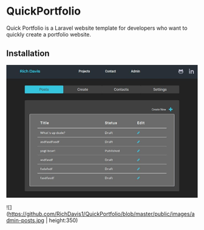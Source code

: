 # QuickPortfolio
Quick Portfolio is a Laravel website template for developers who want to quickly create a portfolio website.

## Installation

<img src="https://github.com/RichDavis1/QuickPortfolio/blob/master/public/images/admin-posts.jpg" height="350px"/>



![](https://github.com/RichDavis1/QuickPortfolio/blob/master/public/images/admin-posts.jpg | height:350)
